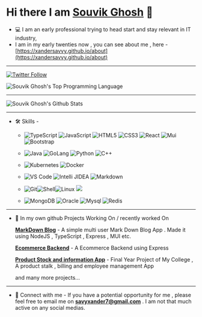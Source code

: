 # Hi there I am [Souvik Ghosh](https://xandersavvy.github.io/) 👋

- 💻 I am an early professional trying to head start and stay relevant in IT industry,
- I am in my early twenties now , you can see about me , here - [https://xandersavvy.github.io/about](https://xandersavvy.github.io/about)

- - - - 
[![Twitter Follow](https://img.shields.io/twitter/follow/xandersouvik?color=1DA1F2&logo=twitter&style=for-the-badge)](https://twitter.com/intent/follow?original_referer=https://github.com/Souvik_Ghosh&screen_name=Souvik_Ghosh)

![Souvik Ghosh's Top Programming Language](https://github-readme-stats.vercel.app/api/top-langs/?username=xandersavvy&count_private=true&layout=compact&theme=dracula&hide=html,css)

- - - -
![Souvik Ghosh's Github Stats](https://github-readme-stats.vercel.app/api?username=xandersavvy&hide=stars&theme=dracula&show_icons=true)

- - - -

 - 🛠 Skills - 
     - ![TypeScript](https://img.shields.io/badge/-typescript-gray?style=flat-circle&logo=typescript) ![JavaScript](https://img.shields.io/badge/-JavaScript-yellow?style=flat-circle&logo=javascript) ![HTML5](https://img.shields.io/badge/-HTML5-yellow?style=flat-circle&logo=html5) ![CSS3](https://img.shields.io/badge/-CSS3-yellow?style=flat-circle&logo=css3) ![React](https://img.shields.io/badge/-react-gray?style=flat-circle&logo=react) ![Mui](https://img.shields.io/badge/-mui-gray?style=flat-circle&logo=mui) ![Bootstrap](https://img.shields.io/badge/-bootstrap-gray?style=flat-circle&logo=bootstrap) 
    
     - ![Java](https://img.shields.io/badge/-Java-gray?style=flat-circle&logo=java) ![GoLang](https://img.shields.io/badge/-go-white?style=flat-circle&logo=go) ![Python](https://img.shields.io/badge/-python-white?style=flat-circle&logo=python) ![C++](https://img.shields.io/badge/-C++-blue?style=flat-circle&logo=c%2B%2B)
     
     - ![Kubernetes](https://img.shields.io/badge/-kubernetes-white?style=flat-circle&logo=kubernetes) ![Docker](https://img.shields.io/badge/-Docker-blue?style=flat-circle&logo=Docker) 

     - ![VS Code](https://img.shields.io/badge/-VSCode-blue?style=flat-circle&logo=VSCode) ![Intelli JIDEA](https://img.shields.io/badge/-IntelliJIDEA-black?style=flat-circle&logo=IntelliJIDEA) ![Markdown](https://img.shields.io/badge/-Markdown-black?style=flat-circle&logo=markdown)

     - ![Git](https://img.shields.io/badge/-Git-yellow?style=flat-circle&logo=git)![Shell](https://img.shields.io/badge/-Shell-red?style=flat-circle&logo=shell)![Linux](https://img.shields.io/badge/-Linux-gray?style=flat-circle&logo=Linux) ![](https://img.shields.io/badge/-GitHub-black?style=flat-circle&logo=GitHub)

     - ![MongoDB](https://img.shields.io/badge/-MongoDB-blue?style=flat-circle&logo=MongoDB) ![Oracle](https://img.shields.io/badge/-Oracle-red?style=flat-circle&logo=Oracle) ![Mysql](https://img.shields.io/badge/-Mysql-white?style=flat-circle&logo=mysql) ![Redis](https://img.shields.io/badge/-Redis-green?style=flat-circle&logo=Redis)





- - - - 

- 🌱 In my own github Projects Working On / recently worked On 

    **[MarkDown Blog](https://github.com/xandersavvy/mdBook)**  - A simple multi user  Mark Down Blog App . Made it using NodeJS , TypeScript , Express , MUI etc.

    **[Ecommerce Backend](https://github.com/xandersavvy/myecom)** - A Ecommerce Backend using Express

    **[Product Stock and information App](https://github.com/xandersavvy/Final-YearProject-NiT)**  - Final Year Project of My College , A product stalk , billing and employee management App

    and many more projects...

- - - -

- 📝  Connect with me -
    If you have a potential opportunity for me , please feel free to email me on **[savyxander7@gmail.com](mailto://savyxander7@gmail.com)**   . I am not that much active on any social medias.
